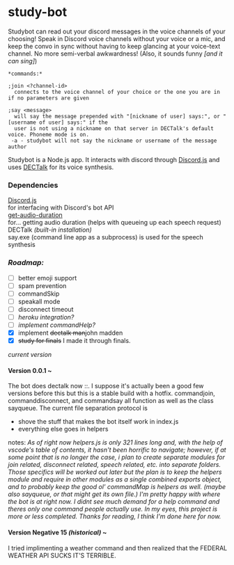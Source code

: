 # study-bot
Studybot can read out your discord messages in the voice channels of your choosing!
Speak in Discord voice channels without your voice or a mic, and keep the convo in sync without having to keep glancing at your voice-text channel.
No more semi-verbal awkwardness! (Also, it sounds funny *[and it can sing]*)

```
*commands:*

;join <?channel-id>
  connects to the voice channel of your choice or the one you are in if no parameters are given
  
;say <message>
  will say the message prepended with "[nickname of user] says:", or "[username of user] says:" if the 
  user is not using a nickname on that server in DECTalk's default voice. Phoneme mode is on.
 -a - studybot will not say the nickname or username of the message author
 ```

Studybot is a Node.js app. It interacts with discord through [Discord.js](https://discord.js.org/#/) and uses [DECTalk](https://en.wikipedia.org/wiki/DECtalk) for its voice synthesis.

### Dependencies
[Discord.js](https://discord.js.org/#/)    
  for interfacing with Discord's bot API    
[get-audio-duration](https://www.npmjs.com/package/get-audio-duration)    
  for... getting audio duration (helps with queueing up each speech request)    
DECTalk *(built-in installation)*    
  say.exe (command line app as a subprocess) is used for the speech synthesis    

### *Roadmap:*
- [ ] better emoji support
- [ ] spam prevention
- [ ] commandSkip
- [ ] speakall mode
- [ ] disconnect timeout
- [ ] *heroku integration?*
- [ ] *implement commandHelp?*
- [x] implement ~~dectalk man~~john madden
- [x] ~~study for finals~~ I made it through finals.

*current version*
#### Version 0.0.1 ~
The bot does dectalk now ::. I suppose it's actually been a good few versions before this but this is a stable build with a hotfix. commandjoin, 
commanddisconnect, and commandsay all function as well as the class sayqueue. The current file separation protocol is 
- shove the stuff that makes the bot itself work in index.js
- everything else goes in helpers  

notes: *As of right now helpers.js is only 321 lines long and, with the help of vscode's table of contents, it hasn't been horrific to navigate; however, 
if at some point that is no longer the case, i plan to create separate modules for join related, disconnect related, speech related, etc. into separate 
folders. Those specifics will be worked out later but the plan is to keep the helpers module and require in other modules as a single combined exports 
object, and to probably keep the good ol' commandMap is helpers as well. (maybe also sayqueue, or that might get its own file.) I'm pretty happy with 
where the bot is at right now. I didnt see much demand for a help command and theres only one command people actually use. In my eyes, this project is 
more or less completed. Thanks for reading, I think I'm done here for now.*

#### Version Negative 15 *(historical)* ~  
I tried implimenting a weather command and then realized that the FEDERAL WEATHER API SUCKS IT'S TERRIBLE.
